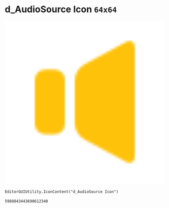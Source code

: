 # d_AudioSource Icon `64x64`
<img src="/img/d_AudioSource%20Icon.png" width=512 height=512>

``` CSharp
EditorGUIUtility.IconContent("d_AudioSource Icon")
```
```
5988843443690612340
```
